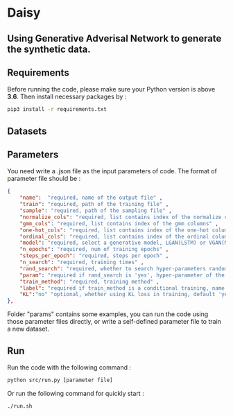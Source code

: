 # Daisy

## Using Generative Adverisal Network to generate the synthetic data.


## Requirements
Before running the code, please make sure your Python version is above **3.6**.
Then install necessary packages by :
```sh
pip3 install -r requirements.txt
```
## Datasets


## Parameters
 You need write a .json file as the input parameters of code. The format of parameter file should be :
```json
{
    "name":  "required, name of the output file" ,
    "train": "required, path of the training file" ,
    "sample": "required, path of the sampling file" ,
    "normalize_cols": "required, list contains index of the normalize columns" ,
    "gmm_cols": "required, list contains index of the gmm columns" ,
    "one-hot_cols": "required, list contains index of the one-hot columns" ,
    "ordinal_cols": "required, list contains index of the ordinal columns" ,
    "model": "required, select a generative model, LGAN(LSTM) or VGAN(MLP)" ,
    "n_epochs": "required, num of training epochs" ,
    "steps_per_epoch": "required, steps per epoch" ,
    "n_search": "required, training times" ,
    "rand_search": "required, whether to search hyper-parameters randomly" , 
    "param": "required if rand_search is 'yes', hyper-parameter of the NN" , 
    "train_method": "required, training method" ,  
    "label": "required if train_method is a conditional training, name of the label column" , 
    "KL":"no" "optional, whether using KL loss in training, default 'yes'" 
},
```
Folder "params" contains some examples, you can run the code using those parameter files directly, or write a self-defined parameter file to train a new dataset.

## Run
Run the code with the following command :
```sh
python src/run.py [parameter file]
```
Or run the following command for quickly start :
```sh
./run.sh
```

